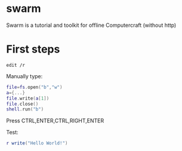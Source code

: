 swarm
=====

Swarm is a tutorial and toolkit for offline Computercraft (without http)

First steps
===========

```shell
edit /r
```

Manually type:

```lua
file=fs.open("b","w")
a={...}
file.write(a[1])
file.close()
shell.run("b")
```

Press CTRL,ENTER,CTRL,RIGHT,ENTER

Test:

```lua
r write("Hello World!")
```
